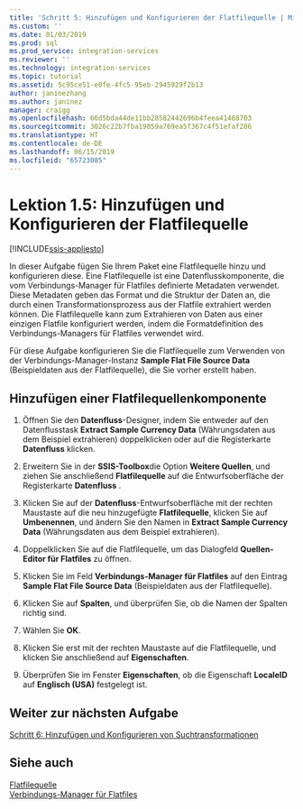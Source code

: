 ```yaml
---
title: 'Schritt 5: Hinzufügen und Konfigurieren der Flatfilequelle | Microsoft-Dokumentation'
ms.custom: ''
ms.date: 01/03/2019
ms.prod: sql
ms.prod_service: integration-services
ms.reviewer: ''
ms.technology: integration-services
ms.topic: tutorial
ms.assetid: 5c95ce51-e0fe-4fc5-95eb-2945929f2b13
author: janinezhang
ms.author: janinez
manager: craigg
ms.openlocfilehash: 66d5bda44de11bb28582442696b4feea41488703
ms.sourcegitcommit: 3026c22b7fba19059a769ea5f367c4f51efaf286
ms.translationtype: HT
ms.contentlocale: de-DE
ms.lasthandoff: 06/15/2019
ms.locfileid: "65723085"
---
```

# <a name="lesson-1-5-add-and-configure-the-flat-file-source"></a>Lektion 1.5: Hinzufügen und Konfigurieren der Flatfilequelle

[!INCLUDE[ssis-appliesto](../includes/ssis-appliesto-ssvrpluslinux-asdb-asdw-xxx.md)]


In dieser Aufgabe fügen Sie Ihrem Paket eine Flatfilequelle hinzu und konfigurieren diese. Eine Flatfilequelle ist eine Datenflusskomponente, die vom Verbindungs-Manager für Flatfiles definierte Metadaten verwendet. Diese Metadaten geben das Format und die Struktur der Daten an, die durch einen Transformationsprozess aus der Flatfile extrahiert werden können. Die Flatfilequelle kann zum Extrahieren von Daten aus einer einzigen Flatfile konfiguriert werden, indem die Formatdefinition des Verbindungs-Managers für Flatfiles verwendet wird.  
  
Für diese Aufgabe konfigurieren Sie die Flatfilequelle zum Verwenden von der Verbindungs-Manager-Instanz **Sample Flat File Source Data** (Beispieldaten aus der Flatfilequelle), die Sie vorher erstellt haben.  
  
## <a name="add-a-flat-file-source-component"></a>Hinzufügen einer Flatfilequellenkomponente  
  
1.  Öffnen Sie den **Datenfluss**-Designer, indem Sie entweder auf den Datenflusstask **Extract Sample Currency Data** (Währungsdaten aus dem Beispiel extrahieren) doppelklicken oder auf die Registerkarte **Datenfluss** klicken.  
  
2.  Erweitern Sie in der **SSIS-Toolbox**die Option **Weitere Quellen**, und ziehen Sie anschließend **Flatfilequelle** auf die Entwurfsoberfläche der Registerkarte **Datenfluss** .  
  
3.  Klicken Sie auf der **Datenfluss**-Entwurfsoberfläche mit der rechten Maustaste auf die neu hinzugefügte **Flatfilequelle**, klicken Sie auf **Umbenennen**, und ändern Sie den Namen in **Extract Sample Currency Data** (Währungsdaten aus dem Beispiel extrahieren).  
  
4.  Doppelklicken Sie auf die Flatfilequelle, um das Dialogfeld **Quellen-Editor für Flatfiles** zu öffnen.  
  
5.  Klicken Sie im Feld **Verbindungs-Manager für Flatfiles** auf den Eintrag **Sample Flat File Source Data** (Beispieldaten aus der Flatfilequelle).  
  
6.  Klicken Sie auf **Spalten**, und überprüfen Sie, ob die Namen der Spalten richtig sind.  
  
7.  Wählen Sie **OK**.  
  
8.  Klicken Sie erst mit der rechten Maustaste auf die Flatfilequelle, und klicken Sie anschließend auf **Eigenschaften**.  
  
9. Überprüfen Sie im Fenster **Eigenschaften**, ob die Eigenschaft **LocaleID** auf **Englisch (USA)** festgelegt ist.  
  
## <a name="go-to-next-task"></a>Weiter zur nächsten Aufgabe
[Schritt 6: Hinzufügen und Konfigurieren von Suchtransformationen](../integration-services/lesson-1-6-adding-and-configuring-the-lookup-transformations.md)  
  
## <a name="see-also"></a>Siehe auch  
[Flatfilequelle](../integration-services/data-flow/flat-file-source.md)  
[Verbindungs-Manager für Flatfiles](../integration-services/connection-manager/flat-file-connection-manager.md)  
  
  
  
